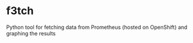 # f3tch
Python tool for fetching data from Prometheus (hosted on OpenShift) and graphing the results
